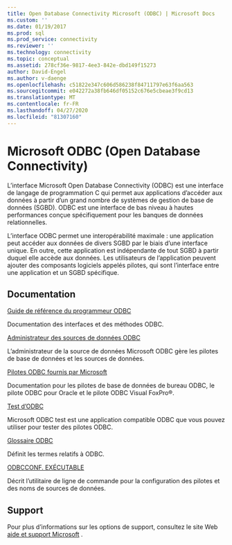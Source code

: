 ```yaml
---
title: Open Database Connectivity Microsoft (ODBC) | Microsoft Docs
ms.custom: ''
ms.date: 01/19/2017
ms.prod: sql
ms.prod_service: connectivity
ms.reviewer: ''
ms.technology: connectivity
ms.topic: conceptual
ms.assetid: 278cf36e-9817-4ee3-842e-dbd149f15273
author: David-Engel
ms.author: v-daenge
ms.openlocfilehash: c51822e347c606d586238f84711797e63f6aa563
ms.sourcegitcommit: e042272a38fb646df05152c676e5cbeae3f9cd13
ms.translationtype: MT
ms.contentlocale: fr-FR
ms.lasthandoff: 04/27/2020
ms.locfileid: "81307160"
---
```

# <a name="microsoft-open-database-connectivity-odbc"></a>Microsoft ODBC (Open Database Connectivity)
L’interface Microsoft Open Database Connectivity (ODBC) est une interface de langage de programmation C qui permet aux applications d’accéder aux données à partir d’un grand nombre de systèmes de gestion de base de données (SGBD). ODBC est une interface de bas niveau à hautes performances conçue spécifiquement pour les banques de données relationnelles.  
  
 L’interface ODBC permet une interopérabilité maximale : une application peut accéder aux données de divers SGBD par le biais d’une interface unique. En outre, cette application est indépendante de tout SGBD à partir duquel elle accède aux données. Les utilisateurs de l’application peuvent ajouter des composants logiciels appelés pilotes, qui sont l’interface entre une application et un SGBD spécifique.  
  
## <a name="documentation"></a>Documentation  
 [Guide de référence du programmeur ODBC](../odbc/reference/odbc-programmer-s-reference.md)  
  
 Documentation des interfaces et des méthodes ODBC.  
  
 [Administrateur des sources de données ODBC](../odbc/admin/odbc-data-source-administrator.md)  
  
 L’administrateur de la source de données Microsoft ODBC gère les pilotes de base de données et les sources de données.  
  
 [Pilotes ODBC fournis par Microsoft](../odbc/microsoft/microsoft-supplied-odbc-drivers.md)  
  
 Documentation pour les pilotes de base de données de bureau ODBC, le pilote ODBC pour Oracle et le pilote ODBC Visual FoxPro®.  
  
 [Test d’ODBC](../odbc/odbc-test.md)  
  
 Microsoft ODBC test est une application compatible ODBC que vous pouvez utiliser pour tester des pilotes ODBC.  
  
 [Glossaire ODBC](../odbc/odbc-glossary.md)  
  
 Définit les termes relatifs à ODBC.  
  
 [ODBCCONF. EXÉCUTABLE](../odbc/odbcconf-exe.md)  
  
 Décrit l’utilitaire de ligne de commande pour la configuration des pilotes et des noms de sources de données.  
  
## <a name="support"></a>Support  
 Pour plus d’informations sur les options de support, consultez le site Web [aide et support Microsoft](https://go.microsoft.com/fwlink?linkid=5521) .
